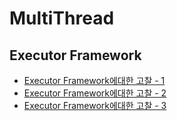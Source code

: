 # MultiThread

## Executor Framework
* [Executor Framework에대한 고찰 - 1](https://www.childc.co.kr/629)
* [Executor Framework에대한 고찰 - 2](https://www.childc.co.kr/631)
* [Executor Framework에대한 고찰 - 3](https://www.childc.co.kr/633)
